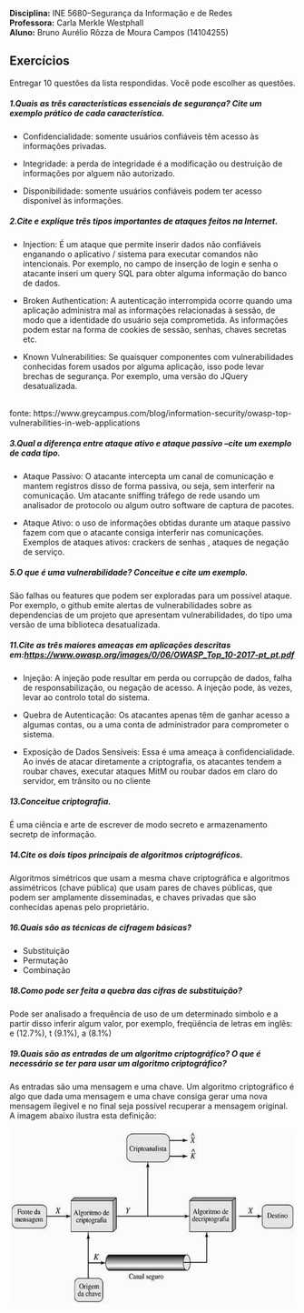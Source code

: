 **Disciplina:** INE 5680–Segurança da Informação e de Redes <br/>
**Professora:** Carla Merkle Westphall <br/>
**Aluno:** Bruno Aurélio Rôzza de Moura Campos (14104255) <br/>

## Exercícios
Entregar 10 questões da lista respondidas. Você pode escolher as questões.

##### 1.Quais as três características essenciais de segurança? Cite um exemplo prático de cada característica.
- Confidencialidade: somente usuários confiáveis têm acesso às informações privadas. 

- Integridade: a perda de integridade é a modificação ou destruição de informações por alguem não autorizado.

- Disponibilidade: somente usuários confiáveis podem ter acesso disponível às informações.


##### 2.Cite e explique três tipos importantes de ataques feitos na Internet.

- Injection:
É um ataque que permite inserir dados não confiáveis ​​enganando o aplicativo / sistema para executar comandos não intencionais. Por exemplo, no campo de inserção de login e senha o atacante inseri um query SQL para obter alguma informação do banco de dados.

- Broken Authentication:
A autenticação interrompida ocorre quando uma aplicação administra mal as informações relacionadas à sessão, de modo que a identidade do usuário seja comprometida. As informações podem estar na forma de cookies de sessão, senhas, chaves secretas etc.

- Known Vulnerabilities:
Se quaisquer componentes com vulnerabilidades conhecidas forem usados por alguma aplicação, isso pode levar brechas de segurança. Por exemplo, uma versão do JQuery desatualizada.
<br/>
fonte: https://www.greycampus.com/blog/information-security/owasp-top-vulnerabilities-in-web-applications


##### 3.Qual a diferença entre ataque ativo e ataque passivo –cite um exemplo de cada tipo.

- Ataque Passivo:
O atacante intercepta um canal de comunicação e mantem registros disso de forma passiva, ou seja, sem interferir na comunicação. Um atacante sniffing tráfego de rede usando um analisador de protocolo ou algum outro software de captura de pacotes.

- Ataque Ativo: o uso de informações obtidas durante um ataque passivo fazem com que o atacante consiga interferir nas comunicações. Exemplos de ataques ativos: crackers de senhas , ataques de negação de serviço.


##### 5.O que é uma vulnerabilidade? Conceitue e cite um exemplo.
São falhas ou features que podem ser exploradas para um possível ataque. Por exemplo, o github emite alertas de vulnerabilidades sobre as dependencias de um projeto que apresentam vulnerabilidades, do tipo uma versão de uma biblioteca desatualizada.

##### 11.Cite as três maiores ameaças em aplicações descritas em:https://www.owasp.org/images/0/06/OWASP_Top_10-2017-pt_pt.pdf

- Injeção:
A injeção pode resultar em perda ou corrupção de dados, falha de
responsabilização, ou negação de acesso. A injeção pode, às vezes, levar ao controlo total do sistema.

- Quebra de Autenticação:
Os atacantes apenas têm de ganhar acesso a algumas contas, ou a uma conta de administrador para comprometer o sistema.

- Exposição de Dados Sensíveis:
Essa é uma ameaça à confidencialidade. Ao invés de atacar diretamente a
criptografia, os atacantes tendem a roubar chaves, executar ataques MitM ou roubar dados em claro do servidor, em trânsito ou no cliente

##### 13.Conceitue criptografia.
É uma ciência e arte de escrever de modo secreto e armazenamento secretp de informação.

##### 14.Cite os dois tipos principais de algoritmos criptográficos.
Algoritmos simétricos que usam a mesma chave criptográfica e algoritmos assimétricos (chave pública) que usam pares de chaves públicas, que podem ser amplamente disseminadas, e chaves privadas que são conhecidas apenas pelo proprietário.

##### 16.Quais são as técnicas de cifragem básicas?
- Substituição
- Permutação
- Combinação

##### 18.Como pode ser feita a quebra das cifras de substituição?
Pode ser analisado a frequência de uso de um determinado simbolo e a partir disso inferir algum valor, por exemplo, freqüência de letras em inglês: e (12.7%), t (9.1%), a (8.1%)

##### 19.Quais são as entradas de um algoritmo criptográfico? O que é necessário se ter para usar um algoritmo criptográfico? 
As entradas são uma mensagem e uma chave. Um algoritmo criptográfico é algo que dada uma mensagem e uma chave consiga gerar uma nova mensagem ilegivel e no final seja possível recuperar a mensagem original. A imagem abaixo ilustra esta definição:

<img src="imagens/1.png">
